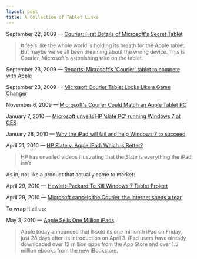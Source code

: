 ```yaml
---
layout: post
title: A Collection of Tablet Links
---
```


September 22, 2009 &mdash; [Courier: First Details of Microsoft's Secret Tablet](http://gizmodo.com/5365299/courier-first-details-of-microsofts-secret-tablet)

  > It feels like the whole world is holding its breath for the Apple tablet. But maybe we've all been dreaming about the wrong device. This is Courier, Microsoft's astonishing take on the tablet.

September 23, 2009 &mdash; [Reports: Microsoft's 'Courier' tablet to compete with Apple](http://www.networkworld.com/news/2009/092309-reports-microsofts-courier-tablet-to.html)

September 23, 2009 &mdash; [Microsoft Courier Tablet Looks Like a Game Changer](http://www.theatlantic.com/business/archive/2009/09/microsoft-courier-tablet-looks-like-a-game-changer/27062/)

November 6, 2009 &mdash; [Microsoft's Courier Could Match an Apple Tablet PC](http://www.microsoft-watch.com/content/desktop_mobile/microsofts_courier_could_match_an_apple_tablet_pc.html)

January 7, 2010 &mdash; [Microsoft unveils HP ‘slate PC’ running Windows 7 at CES](http://news.bbc.co.uk/2/hi/8445081.stm)

January 28, 2010 &mdash; [Why the iPad will fail and help Windows 7 to succeed](http://windows7news.com/2010/01/28/why-the-ipad-will-fail-and-help-windows-7-to-succeed/)

April 21, 2010 &mdash; [HP Slate v. Apple iPad: Which is Better?](http://www.pcworld.com/businesscenter/article/194665/hp_slate_v_apple_ipad_which_is_better.html)

  > HP has unveiled videos illustrating that the Slate is everything the iPad isn't

As in, not like a product that actually came to market:

April 29, 2010 &mdash; [Hewlett-Packard To Kill Windows 7 Tablet Project](http://techcrunch.com/2010/04/29/hewlett-packard-to-kill-windows-7-tablet-project/)

April 29, 2010 &mdash; [Microsoft cancels the Courier, the Internet sheds a tear](http://www.crunchgear.com/2010/04/29/microsoft-cancels-the-courier-the-internet-sheds-a-tear/)

To wrap it all up:

May 3, 2010 &mdash; [Apple Sells One Million iPads](http://www.apple.com/pr/library/2010/05/03ipad.html)

  > Apple today announced that it sold its one millionth iPad on Friday, just 28 days after its introduction on April 3. iPad users have already downloaded over 12 million apps from the App Store and over 1.5 million ebooks from the new iBookstore.
